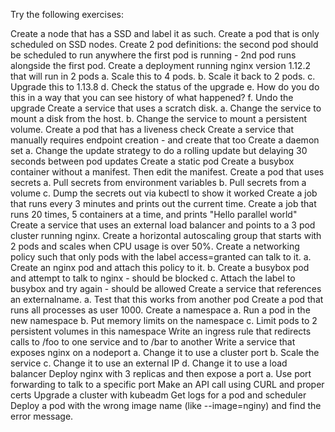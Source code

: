 Try the following exercises:

Create a node that has a SSD and label it as such.
Create a pod that is only scheduled on SSD nodes.
Create 2 pod definitions: the second pod should be scheduled to run anywhere the first pod is running - 2nd pod runs alongside the first pod.
Create a deployment running nginx version 1.12.2 that will run in 2 pods a. Scale this to 4 pods. b. Scale it back to 2 pods. c. Upgrade this to 1.13.8 d. Check the status of the upgrade e. How do you do this in a way that you can see history of what happened? f. Undo the upgrade
Create a service that uses a scratch disk. a. Change the service to mount a disk from the host. b. Change the service to mount a persistent volume.
Create a pod that has a liveness check
Create a service that manually requires endpoint creation - and create that too
Create a daemon set a. Change the update strategy to do a rolling update but delaying 30 seconds between pod updates
Create a static pod
Create a busybox container without a manifest. Then edit the manifest.
Create a pod that uses secrets a. Pull secrets from environment variables b. Pull secrets from a volume c. Dump the secrets out via kubectl to show it worked
Create a job that runs every 3 minutes and prints out the current time.
Create a job that runs 20 times, 5 containers at a time, and prints "Hello parallel world"
Create a service that uses an external load balancer and points to a 3 pod cluster running nginx.
Create a horizontal autoscaling group that starts with 2 pods and scales when CPU usage is over 50%.
Create a networking policy such that only pods with the label access=granted can talk to it. a. Create an nginx pod and attach this policy to it. b. Create a busybox pod and attempt to talk to nginx - should be blocked c. Attach the label to busybox and try again - should be allowed
Create a service that references an externalname. a. Test that this works from another pod
Create a pod that runs all processes as user 1000.
Create a namespace a. Run a pod in the new namespace b. Put memory limits on the namespace c. Limit pods to 2 persistent volumes in this namespace
Write an ingress rule that redirects calls to /foo to one service and to /bar to another
Write a service that exposes nginx on a nodeport a. Change it to use a cluster port b. Scale the service c. Change it to use an external IP d. Change it to use a load balancer
Deploy nginx with 3 replicas and then expose a port a. Use port forwarding to talk to a specific port
Make an API call using CURL and proper certs
Upgrade a cluster with kubeadm
Get logs for a pod and scheduler
Deploy a pod with the wrong image name (like --image=nginy) and find the error message.
